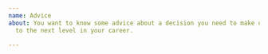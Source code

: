 ```yaml
---
name: Advice
about: You want to know some advice about a decision you need to make or how to get
  to the next level in your career.

---
```


<!--

I definitely don't have all (or most) of the answers, but I am willing to help however I can!
-->

